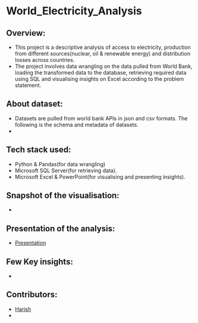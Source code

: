 # World_Electricity_Analysis

## Overview:
-  This project is a descriptive analysis of access to electricity, production from different sources(nuclear, oil & renewable energy) and distribution losses across countries.
- The project involves data wrangling on the data pulled from World Bank, loading the transformed data to the database, retrieving required data using SQL and visualising insights on Excel according to the problem statement. 

## About dataset:
- Datasets are pulled from world bank APIs in json and csv formats. The following is the schema and metadata of datasets.
- ![]()

## Tech stack used:
- Python & Pandas(for data wrangling)
- Microsoft SQL Server(for retrieving data).
- Microsoft Excel & PowerPoint(for visualising and presenting insights).

## Snapshot of the visualisation:
- ![]()

## Presentation of the analysis:
- [Presentation]()

## Few Key insights:
- 

## Contributors: 
- [Harish](https://www.linkedin.com/in/harish-kumar-bommadene/) 
- [ ]()
